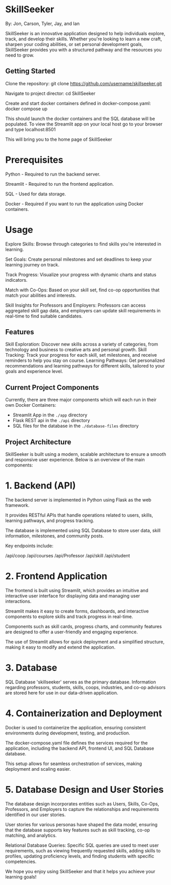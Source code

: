 # SkillSeeker
By: Jon, Carson, Tyler, Jay, and Ian

SkillSeeker is an innovative application designed to help individuals explore, track, and develop their skills. Whether you're looking to learn a new craft, sharpen your coding abilities, or set personal development goals, SkillSeeker provides you with a structured pathway and the resources you need to grow.


## Getting Started

Clone the repository:
    git clone https://github.com/username/skillseeker.git

Navigate to project director:
    cd SkillSeeker

Create and start docker containers defined in docker-compose.yaml:
    docker compose up

This should launch the docker containers and the SQL database will be populated.
To view the Streamlit app on your local host go to your browser and type
    localhost:8501

This will bring you to the home page of SkillSeeker


# Prerequisites

Python - Required to run the backend server.

Streamlit - Required to run the frontend application.

SQL - Used for data storage.

Docker - Required if you want to run the application using Docker containers.

# Usage

Explore Skills: Browse through categories to find skills you're interested in learning.

Set Goals: Create personal milestones and set deadlines to keep your learning journey on track.

Track Progress: Visualize your progress with dynamic charts and status indicators.

Match with Co-Ops: Based on your skill set, find co-op opportunities that match your abilities and interests.

Skill Insights for Professors and Employers: Professors can access aggregated skill gap data, and employers can update skill requirements in real-time to find suitable candidates.

## Features

Skill Exploration: Discover new skills across a variety of categories, from technology and business to creative arts and personal growth.
Skill Tracking: Track your progress for each skill, set milestones, and receive reminders to help you stay on course.
Learning Pathways: Get personalized recommendations and learning pathways for different skills, tailored to your goals and experience level.

## Current Project Components

Currently, there are three major components which will each run in their own Docker Containers:

- Streamlit App in the `./app` directory
- Flask REST api in the `./api` directory
- SQL files for the database in the `./database-files` directory

## Project Architecture

SkillSeeker is built using a modern, scalable architecture to ensure a smooth and responsive user experience. Below is an overview of the main components:

# 1. Backend (API)

The backend server is implemented in Python using Flask as the web framework.

It provides RESTful APIs that handle operations related to users, skills, learning pathways, and progress tracking.

The database is implemented using SQL Database to store user data, skill information, milestones, and community posts.

Key endpoints include:

/api/coop
/api/courses
/api/Professor
/api/skill
/api/student

# 2. Frontend Application

The frontend is built using Streamlit, which provides an intuitive and interactive user interface for displaying data and managing user interactions.

Streamlit makes it easy to create forms, dashboards, and interactive components to explore skills and track progress in real-time.

Components such as skill cards, progress charts, and community features are designed to offer a user-friendly and engaging experience.

The use of Streamlit allows for quick deployment and a simplified structure, making it easy to modify and extend the application.

# 3. Database

SQL Database 'skillseeker' serves as the primary database. Information regarding professors, students, skills, coops, 
industries, and co-op advisors are stored here for use in our data-driven application.

# 4. Containerization and Deployment

Docker is used to containerize the application, ensuring consistent environments during development, testing, and production.

The docker-compose.yaml file defines the services required for the application, including the backend API, frontend UI, and SQL Database database.

This setup allows for seamless orchestration of services, making deployment and scaling easier.

# 5. Database Design and User Stories

The database design incorporates entities such as Users, Skills, Co-Ops, Professors, and Employers to capture the relationships and requirements identified in our user stories.

User stories for various personas have shaped the data model, ensuring that the database supports key features such as skill tracking, co-op matching, and analytics.

Relational Database Queries: Specific SQL queries are used to meet user requirements, such as viewing frequently requested skills, adding skills to profiles, updating proficiency levels, and finding students with specific competencies.



We hope you enjoy using SkillSeeker and that it helps you achieve your learning goals!
